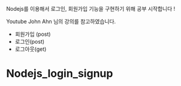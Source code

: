 Nodejs를 이용해서 로그인, 회원가입 기능을 구현하기 위해 공부 시작합니다 !

Youtube John Ahn 님의 강의를 참고하였습니다.

- 회원가입 (post)
- 로그인(post)
- 로그아웃(get)
# Nodejs_login_signup
